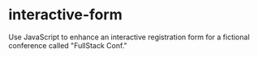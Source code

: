 # interactive-form
Use JavaScript to enhance an interactive registration form for a fictional conference called "FullStack Conf."
